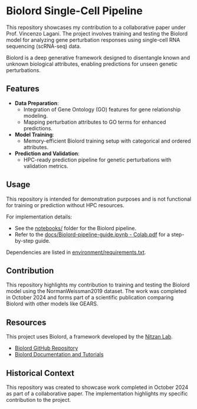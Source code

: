 # Biolord Single-Cell Pipeline

This repository showcases my contribution to a collaborative paper under Prof. Vincenzo Lagani. The project involves training and testing the Biolord model for analyzing gene perturbation responses using single-cell RNA sequencing (scRNA-seq) data.

Biolord is a deep generative framework designed to disentangle known and unknown biological attributes, enabling predictions for unseen genetic perturbations.

## Features

- **Data Preparation**:
  - Integration of Gene Ontology (GO) features for gene relationship modeling.
  - Mapping perturbation attributes to GO terms for enhanced predictions.
- **Model Training**:
  - Memory-efficient Biolord training setup with categorical and ordered attributes.
- **Prediction and Validation**:
  - HPC-ready prediction pipeline for genetic perturbations with validation metrics.

## Usage

This repository is intended for demonstration purposes and is not functional for training or prediction without HPC resources.

For implementation details:
- See the [notebooks/](notebooks/) folder for the Biolord pipeline.
- Refer to the [docs/Biolord-pipeline-guide.ipynb - Colab.pdf](docs/Biolord-pipeline-guide.ipynb%20-%20Colab.pdf) for a step-by-step guide.

Dependencies are listed in [environment/requirements.txt](environment/requirements.txt).
## Contribution

This repository highlights my contribution to training and testing the Biolord model using the NormanWeissman2019 dataset. The work was completed in October 2024 and forms part of a scientific publication comparing Biolord with other models like GEARS.
## Resources

This project uses Biolord, a framework developed by the [Nitzan Lab](https://nitzanlab.github.io/).

- [Biolord GitHub Repository](https://github.com/nitzanlab/biolord)
- [Biolord Documentation and Tutorials](https://biolord.readthedocs.io/en/latest/tutorials/biolord_pipeline.html)
## Historical Context

This repository was created to showcase work completed in October 2024 as part of a collaborative paper. The implementation highlights my specific contribution to the project.
